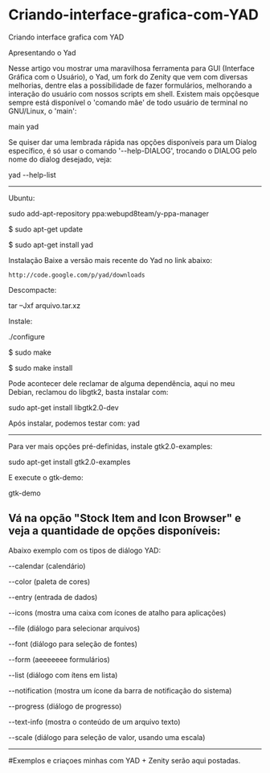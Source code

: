 # Criando-interface-grafica-com-YAD
Criando interface grafica com YAD

Apresentando o Yad

Nesse artigo vou mostrar uma maravilhosa ferramenta para GUI (Interface Gráfica com o Usuário), o Yad, um fork do Zenity que vem com diversas melhorias, dentre elas a possibilidade de fazer formulários, melhorando a interação do usuário com nossos scripts em shell. 
Existem mais opçõesque sempre está disponível o 'comando mãe' de todo usuário de terminal no GNU/Linux, o 'main':

main yad

Se quiser dar uma lembrada rápida nas opções disponíveis para um Dialog específico, é só usar o comando '--help-DIALOG', trocando o DIALOG pelo nome do dialog desejado, veja:

yad --help-list

---------------------------------------------------------------------------------------

Ubuntu:

sudo add-apt-repository ppa:webupd8team/y-ppa-manager

$ sudo apt-get update

$ sudo apt-get install yad


Instalação
Baixe a versão mais recente do Yad no link abaixo:

    http://code.google.com/p/yad/downloads


Descompacte:

tar –Jxf arquivo.tar.xz

Instale:

./configure

$ sudo make

$ sudo make install

Pode acontecer dele reclamar de alguma dependência, aqui no meu Debian, reclamou do libgtk2, basta instalar com:

sudo apt-get install libgtk2.0-dev

Após instalar, podemos testar com:
yad

---------------------------------------------------------------------------------------
Para ver mais opções pré-definidas, instale gtk2.0-examples:

sudo apt-get install gtk2.0-examples

E execute o gtk-demo:

gtk-demo

Vá na opção "Stock Item and Icon Browser" e veja a quantidade de opções disponíveis: 
---------------------------------------------------------------------------------------


Abaixo exemplo com os tipos de diálogo YAD:

--calendar (calendário)

--color (paleta de cores)

--entry (entrada de dados)

--icons (mostra uma caixa com ícones de atalho para aplicações)

--file (diálogo para selecionar arquivos)

--font (diálogo para seleção de fontes)

--form (aeeeeeee formulários)

--list (diálogo com ítens em lista)

--notification (mostra um ícone da barra de notificação do sistema)

--progress (diálogo de progresso)

--text-info (mostra o conteúdo de um arquivo texto)

--scale (diálogo para seleção de valor, usando uma escala) 

--------------------------------------------------------------------------------------
#Exemplos e criaçoes minhas com YAD + Zenity serão aqui postadas.


